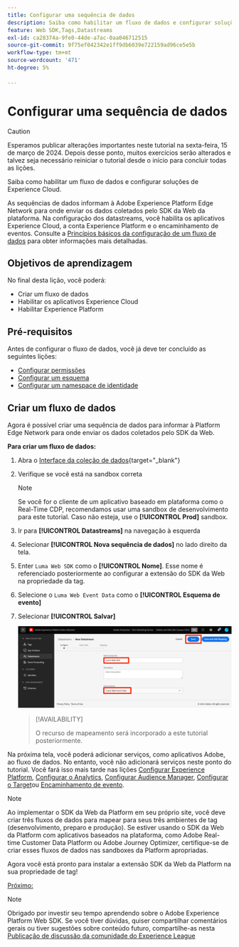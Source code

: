 ```yaml
---
title: Configurar uma sequência de dados
description: Saiba como habilitar um fluxo de dados e configurar soluções de Experience Cloud. Esta lição é parte do tutorial Implementar o Adobe Experience Cloud com o SDK da Web.
feature: Web SDK,Tags,Datastreams
exl-id: ca28374a-9fe0-44de-a7ac-0aa046712515
source-git-commit: 9f75ef042342e1ff9db6039e722159ad96ce5e5b
workflow-type: tm+mt
source-wordcount: '471'
ht-degree: 5%

---
```


# Configurar uma sequência de dados


>[!CAUTION]
>
>Esperamos publicar alterações importantes neste tutorial na sexta-feira, 15 de março de 2024. Depois desse ponto, muitos exercícios serão alterados e talvez seja necessário reiniciar o tutorial desde o início para concluir todas as lições.

Saiba como habilitar um fluxo de dados e configurar soluções de Experience Cloud.

As sequências de dados informam à Adobe Experience Platform Edge Network para onde enviar os dados coletados pelo SDK da Web da plataforma. Na configuração dos datastreams, você habilita os aplicativos Experience Cloud, a conta Experience Platform e o encaminhamento de eventos. Consulte a [Princípios básicos da configuração de um fluxo de dados](https://experienceleague.adobe.com/docs/experience-platform/edge/fundamentals/datastreams.html?lang=br) para obter informações mais detalhadas.

## Objetivos de aprendizagem

No final desta lição, você poderá:

* Criar um fluxo de dados
* Habilitar os aplicativos Experience Cloud
* Habilitar Experience Platform

## Pré-requisitos

Antes de configurar o fluxo de dados, você já deve ter concluído as seguintes lições:

* [Configurar permissões](configure-permissions.md)
* [Configurar um esquema](configure-schemas.md)
* [Configurar um namespace de identidade](configure-identities.md)

## Criar um fluxo de dados

Agora é possível criar uma sequência de dados para informar à Platform Edge Network para onde enviar os dados coletados pelo SDK da Web.

**Para criar um fluxo de dados:**

1. Abra o [Interface da coleção de dados](https://launch.adobe.com/){target="_blank"}
1. Verifique se você está na sandbox correta

   >[!NOTE]
   >
   >Se você for o cliente de um aplicativo baseado em plataforma como o Real-Time CDP, recomendamos usar uma sandbox de desenvolvimento para este tutorial. Caso não esteja, use o **[!UICONTROL Prod]** sandbox.

1. Ir para **[!UICONTROL Datastreams]** na navegação à esquerda
1. Selecionar **[!UICONTROL Nova sequência de dados]** no lado direito da tela.
1. Enter `Luma Web SDK` como o **[!UICONTROL Nome]**. Esse nome é referenciado posteriormente ao configurar a extensão do SDK da Web na propriedade da tag.
1. Selecione o `Luma Web Event Data` como o **[!UICONTROL Esquema de evento]**
1. Selecionar **[!UICONTROL Salvar]**

   ![Criar a sequência de dados](assets/datastream-create-datastream.png)

   >[!AVAILABILITY]
   >
   >O recurso de mapeamento será incorporado a este tutorial posteriormente.




Na próxima tela, você poderá adicionar serviços, como aplicativos Adobe, ao fluxo de dados. No entanto, você não adicionará serviços neste ponto do tutorial. Você fará isso mais tarde nas lições [Configurar Experience Platform](setup-experience-platform.md), [Configurar o Analytics](setup-analytics.md), [Configurar Audience Manager](setup-audience-manager.md), [Configurar o Target](setup-target.md)ou [Encaminhamento de evento](setup-event-forwarding.md).

>[!NOTE]
>
>Ao implementar o SDK da Web da Platform em seu próprio site, você deve criar três fluxos de dados para mapear para seus três ambientes de tag (desenvolvimento, preparo e produção). Se estiver usando o SDK da Web da Platform com aplicativos baseados na plataforma, como Adobe Real-time Customer Data Platform ou Adobe Journey Optimizer, certifique-se de criar esses fluxos de dados nas sandboxes da Platform apropriadas.

Agora você está pronto para instalar a extensão SDK da Web da Platform na sua propriedade de tag!

[Próximo: ](install-web-sdk.md)

>[!NOTE]
>
>Obrigado por investir seu tempo aprendendo sobre o Adobe Experience Platform Web SDK. Se você tiver dúvidas, quiser compartilhar comentários gerais ou tiver sugestões sobre conteúdo futuro, compartilhe-as nesta [Publicação de discussão da comunidade do Experience League](https://experienceleaguecommunities.adobe.com/t5/adobe-experience-platform-launch/tutorial-discussion-implement-adobe-experience-cloud-with-web/td-p/444996)
